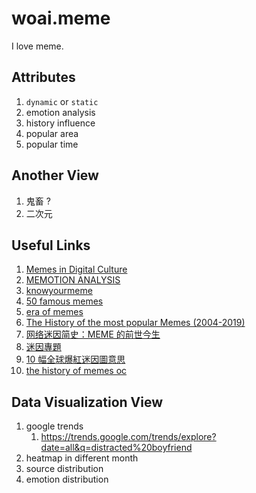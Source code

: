 # woai.meme

I love meme.

## Attributes

1. `dynamic` or `static`
2. emotion analysis
3. history influence
4. popular area
5. popular time

## Another View

1. 鬼畜 ?
2. 二次元

## Useful Links

1. [Memes in Digital Culture](https://www.rosario.gob.ar/inicio/sites/default/files/2024-09/Memes%20in%20Digital%20Culture%20-Limor%20Shifman.pdf)
2. [MEMOTION ANALYSIS](https://arxiv.org/pdf/2008.03781v1)
3. [knowyourmeme](https://knowyourmeme.com/memes/memes)
4. [50 famous memes](https://triad-city-beat.com/50-famous-memes-and-what-they-mean/)
5. [era of memes](https://www.reddit.com/r/decadeology/comments/1bbvr8g/which_era_of_memes_is_your_least_and_most/)
6. [The History of the most popular Memes (2004-2019)](https://www.reddit.com/r/videos/comments/be64op/the_history_of_the_most_popular_memes_20042019/)
7. [网络迷因简史：MEME 的前世今生](https://www.sohu.com/a/429084415_455313)
8. [迷因專題](https://dq.yam.com/post/13085)
9. [10 幅全球爆紅迷因圖意思](https://www.madamefigaro.hk/art/meme-%e8%bf%b7%e5%9b%a0-110213/10/)
10. [the history of memes oc](https://www.reddit.com/r/memes/comments/o7x2fx/the_history_of_memes_oc/)


## Data Visualization View

1. google trends
   1. https://trends.google.com/trends/explore?date=all&q=distracted%20boyfriend
2. heatmap in different month
3. source distribution
4. emotion distribution

